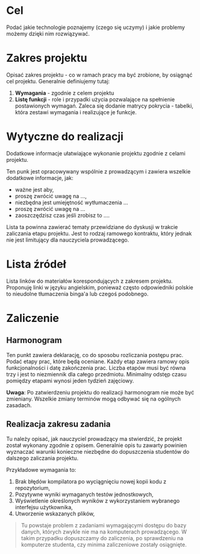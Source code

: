 # Cel

Podać jakie technologie poznajemy (czego się uczymy) i jakie problemy możemy dzięki nim rozwiązywać.

# Zakres projektu

Opisać zakres projektu - co w ramach pracy ma być zrobione, by osiągnąć cel projektu. Generalnie definiujemy tutaj:

1. **Wymagania** - zgodnie z celem projektu
1. **Listę funkcji** - role i przypadki użycia pozwalające na spełnienie postawionych wymagań. Zaleca się dodanie matrycy pokrycia - tabelki, która zestawi wymagania i realizujące je funkcje.

# Wytyczne do realizacji

Dodatkowe informacje ułatwiające wykonanie projektu zgodnie z celami projektu. 

Ten punk jest opracowywany wspólnie z prowadzącym i zawiera wszelkie dodatkowe informacje, jak:

* ważne jest aby,
* proszę zwrócić uwagę na ...,
* niezbędna jest umiejętność wytłumaczenia ...
* proszę zwrócić uwagę na ...
* zaoszczędzisz czas jeśli zrobisz to .... 

Lista ta powinna zawierać tematy przewidziane do dyskusji w trakcie zaliczania etapu projektu. Jest  to rodzaj ramowego kontraktu, który jednak nie jest limitujący dla nauczyciela prowadzącego.

# Lista źródeł

Lista linków do materiałów korespondujących z zakresem projektu. Proponuję linki w języku angielskim, ponieważ często odpowiedniki polskie to nieudolne tłumaczenia binga'a lub czegoś podobnego. 

# Zaliczenie

## Harmonogram

Ten punkt zawiera deklarację, co do sposobu rozliczania postępu prac. Podać etapy prac, które będą oceniane. Każdy etap zawiera ramowy opis funkcjonalności i datę zakończenia prac. Liczba etapów musi być równa trzy i jest to niezmiennik dla całego przedmiotu. Minimalny odstęp czasu pomiędzy etapami wynosi jeden tydzień zajęciowy. 

**Uwaga**: Po zatwierdzeniu projektu do realizacji harmonogram nie może być zmieniany. Wszelkie zmiany terminów mogą odbywać się na ogólnych zasadach.

## Realizacja zakresu zadania

Tu należy opisać, jak nauczyciel prowadzący ma stwierdzić, że projekt został wykonany zgodnie z opisem. Generalnie opis tu zawarty powinien wyznaczać warunki konieczne niezbędne do dopuszczenia studentów do dalszego zaliczania projektu.

Przykładowe wymagania to:

1. Brak błędów kompilatora po wyciągnięciu nowej kopii kodu z repozytorium,
2. Pozytywne wyniki wymaganych testów jednostkowych,
3. Wyświetlenie określonych wyników z wykorzystaniem wybranego interfejsu użytkownika,
4. Utworzenie wskazanych plików,

>Tu powstaje problem z zadaniami wymagającymi dostępu do bazy danych, których zwykle nie ma na komputerach prowadzącego. W takim przypadku dopuszczamy do zaliczenia, po sprawdzeniu na komputerze studenta, czy minima zaliczeniowe zostały osiągnięte.

 